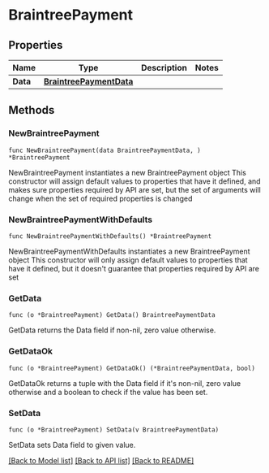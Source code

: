 # BraintreePayment

## Properties

Name | Type | Description | Notes
------------ | ------------- | ------------- | -------------
**Data** | [**BraintreePaymentData**](BraintreePaymentData.md) |  | 

## Methods

### NewBraintreePayment

`func NewBraintreePayment(data BraintreePaymentData, ) *BraintreePayment`

NewBraintreePayment instantiates a new BraintreePayment object
This constructor will assign default values to properties that have it defined,
and makes sure properties required by API are set, but the set of arguments
will change when the set of required properties is changed

### NewBraintreePaymentWithDefaults

`func NewBraintreePaymentWithDefaults() *BraintreePayment`

NewBraintreePaymentWithDefaults instantiates a new BraintreePayment object
This constructor will only assign default values to properties that have it defined,
but it doesn't guarantee that properties required by API are set

### GetData

`func (o *BraintreePayment) GetData() BraintreePaymentData`

GetData returns the Data field if non-nil, zero value otherwise.

### GetDataOk

`func (o *BraintreePayment) GetDataOk() (*BraintreePaymentData, bool)`

GetDataOk returns a tuple with the Data field if it's non-nil, zero value otherwise
and a boolean to check if the value has been set.

### SetData

`func (o *BraintreePayment) SetData(v BraintreePaymentData)`

SetData sets Data field to given value.



[[Back to Model list]](../README.md#documentation-for-models) [[Back to API list]](../README.md#documentation-for-api-endpoints) [[Back to README]](../README.md)


